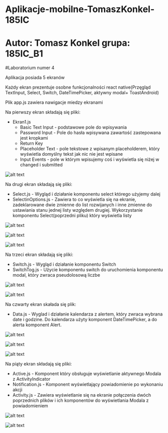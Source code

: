 
# Aplikacje-mobilne-TomaszKonkel-185IC
# Autor: Tomasz Konkel grupa: 185IC_B1


#Laboratorium numer 4

Aplikacja posiada 5 ekranów

Każdy ekran prezentuje osobne funkcjonalności react native(Przęgląd TextInput, Select, Switch, DateTimePicker, aktywny modal+ ToastAndroid)

Plik app.js zawiera nawigacje miedzy ekranami 

Na pierwszy ekran składają się pliki:

- Ekran1.js 
  - Basic Text Input - podstawowe pole do wpisywania 
  - Password Input - Pole do hasła wpisywana zawartość zastepowana jest kropkami
  - Return Key   
  - Placeholder Text - pole tekstowe z wpisanym placeholderem, który wyświetla domyślny tekst jak nic nie jest wpisane
  - Input Events - pole w którym wpisujemy coś i wyświetla się niżej w changed i submitted

![alt text](https://github.com/TomaszKonkel/aplikacje-mobilne-TomaszKonkel-185IC_A1/blob/master/Lab4/1.jpg)
 
Na drugi ekran składają się pliki:

 - Select.js - Wygląd i działanie komponentu select którego użyjemy dalej 
 - SelectinOptions.js - Zawiera to co wyświetla się na ekranie, zadeklarowane dwie zmienne do list rozwijanych i inne zmienne do ustawiania stanu jednej listy względem drugiej. Wykorzystanie komponentu Select(poprzedni pliku) który wyświetla listy

![alt text](https://github.com/TomaszKonkel/aplikacje-mobilne-TomaszKonkel-185IC_B1/blob/master/Lab4/2.jpg)

![alt text](https://github.com/TomaszKonkel/aplikacje-mobilne-TomaszKonkel-185IC_B1/blob/master/Lab4/3.jpg)

![alt text](https://github.com/TomaszKonkel/aplikacje-mobilne-TomaszKonkel-185IC_B1/blob/master/Lab4/4.jpg)

Na trzeci ekran składają się pliki:
  
  - Switch.js - Wygląd i działanie komponentu Switch 
  - SwitchTog.js - Użycie komponentu switch do uruchomienia komponentu modal, który zwraca pseudolosową liczbe 

![alt text](https://github.com/TomaszKonkel/aplikacje-mobilne-TomaszKonkel-185IC_B1/blob/master/Lab4/5.jpg)

![alt text](https://github.com/TomaszKonkel/aplikacje-mobilne-TomaszKonkel-185IC_B1/blob/master/Lab4/6.jpg)

Na czwarty ekran skałada się plik:

 - Data.js - Wyglad i działanie kalendarza z alertem, który zwraca wybrana date i godzine. Do kalendarza użyty komponent DateTimePicker, a do alerta komponent Alert.

![alt text](https://github.com/TomaszKonkel/aplikacje-mobilne-TomaszKonkel-185IC_B1/blob/master/Lab4/7.jpg)

![alt text](https://github.com/TomaszKonkel/aplikacje-mobilne-TomaszKonkel-185IC_B1/blob/master/Lab4/8.jpg)

![alt text](https://github.com/TomaszKonkel/aplikacje-mobilne-TomaszKonkel-185IC_B1/blob/master/Lab4/9.jpg)

Na piąty ekran składają się pliki:

  - Active.js - Komponent który obsługuje wyświetlanie aktywnego Modala z ActivityIndicator
  - Notification.js - Komponent wyświetlający powiadomienie po wykonaniu akcji 
  - Activity.js - Zawiera wyświetlanie się na ekranie połączenia dwóch poprzednich plików i ich komponentów do wyświetlania Modala z powiadomieniem 

![alt text](https://github.com/TomaszKonkel/aplikacje-mobilne-TomaszKonkel-185IC_B1/blob/master/Lab4/10.jpg)

![alt text](https://github.com/TomaszKonkel/aplikacje-mobilne-TomaszKonkel-185IC_B1/blob/master/Lab4/11.jpg)
